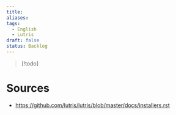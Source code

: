 ```yaml
---
title: 
aliases: 
tags:
  - English
  - Lutris
draft: false
status: Backlog
---
```



> [!todo]

# Sources
- https://github.com/lutris/lutris/blob/master/docs/installers.rst